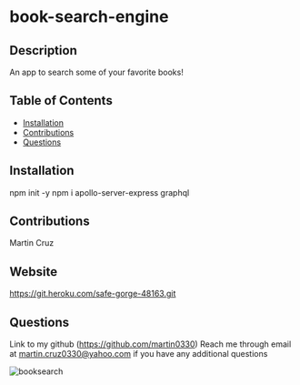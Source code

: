 # book-search-engine

## Description
An app to search some of your favorite books!

## Table of Contents
  * [Installation](#installation)
  * [Contributions](#contributions)
  * [Questions](#questions)

## Installation
npm init -y
npm i apollo-server-express graphql

## Contributions
Martin Cruz

## Website
https://git.heroku.com/safe-gorge-48163.git



## Questions
Link to my github (https://github.com/martin0330) Reach me through email at martin.cruz0330@yahoo.com if you have any additional questions


![booksearch](https://user-images.githubusercontent.com/95774102/177894326-83db536d-33d9-4242-90aa-fd9b11dfb64b.jpeg)
